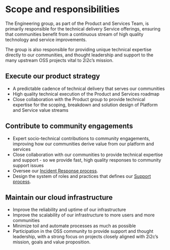 # Scope and responsibilities

The Engineering group, as part of the Product and Services Team, is primarily responsible for the technical delivery  Service offerings, ensuring that communities benefit from a continuous stream of high quality technology and service improvements. 

The group is also responsible for providing unique technical expertise directly to our communities, and thought leadership and support to the many upstream OSS projects vital to 2i2c’s mission. 


## Execute our product strategy
- A predictable cadence of technical delivery that serves our communities
- High quality technical execution of the Product and Services roadmap
- Close collaboration with the Product group to provide technical expertise for the scoping, breakdown and solution design of Platform and Service value streams

## Contribute to community engagements
- Expert socio-technical contributions to community engagements, improving how our communities derive value from our platform and services
- Close collaboration with our communities to provide technical expertise and support - so we provide fast, high quality responses to community support issues
- Oversee our [Incident Response process](incidents:index).
- Design the system of roles and practices that defines our [Support process](support:index).

## Maintain our cloud infrastructure
- Improve the reliability and uptime of our infrastructure
- Improve the scalability of our infrastructure to more users and more communities
- Minimize toil and automate processes as much as possible
- Participation in the OSS community to provide support and thought leadership, with a strong focus on projects closely aligned with 2i2c’s mission, goals and value proposition.
